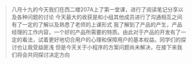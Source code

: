 ﻿


> 八月十九的今天我们在西二楼207A上了第一堂课，进行了阅读笔记分享以及各种问题的讨论
> 今天最大的收获是和小组其他成员进行了沟通相互之间有了一定的了解以及熟悉了老师的上课形式
> 我了解到了产品的产生，产品经理的工作内容，一个好的产品所需要的特质。由此对于产品的开发有了一定的看法，试着更好地切合用户的心理和保障用户的基本权益。同学们的探讨也让我受益匪浅
> 但是今天关于小程序的方案问题尚未解决，在接下来我们将会共同探讨决定方向
